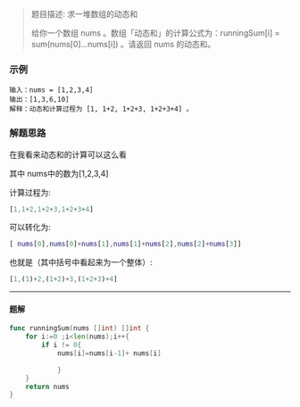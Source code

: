> 
>
> 题目描述: 求一堆数组的动态和
>
> 给你一个数组 nums 。数组「动态和」的计算公式为：runningSum[i] = sum(nums[0]…nums[i]) 。请返回 nums 的动态和。
>



### 示例

```
输入：nums = [1,2,3,4]
输出：[1,3,6,10]
解释：动态和计算过程为 [1, 1+2, 1+2+3, 1+2+3+4] 。
```



### 解题思路

在我看来动态和的计算可以这么看

其中 nums中的数为[1,2,3,4]

计算过程为:

```matlab
[1,1+2,1+2+3,1+2+3+4]
```

可以转化为:

```matlab
[ nums[0],nums[0]+nums[1],nums[1]+nums[2],nums[2]+nums[3]]
```

也就是（其中括号中看起来为一个整体）:

```matlab
[1,(1)+2,(1+2)+3,(1+2+3)+4]
```

***

#### 题解

```go
func runningSum(nums []int) []int {
    for i:=0 ;i<len(nums);i++{
        if i != 0{
            nums[i]=nums[i-1]+ nums[i]
        
    		}
    }
    return nums
}
```

